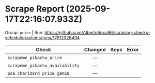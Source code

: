 # Scrape Report (2025-09-17T22:16:07.933Z)

Group: `price`  |  Run: https://github.com/AlbertoRoca96/scraping-checks-scheduler/actions/runs/17812026494

| Check | Changed | Keys | Error |
|---|:---:|:--|:--|
| `scrapeme_pikachu_price` | — |  |  |
| `scrapeme_pikachu_availability` | — |  |  |
| `psa_charizard_price_gem10` | — |  |  |
